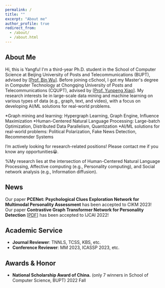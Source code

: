 ```yaml
---
permalink: /
title: ""
excerpt: "About me"
author_profile: true
redirect_from: 
  - /about/
  - /about.html
---
```


About Me
------
Hi, this is Yangfu! I'm a third-year Ph.D. student in the School of Computer Science at Beijing University of Posts and Telecommunications (BUPT), advised by [<a href='https://scholar.google.com/citations?hl=zh-CN&user=qCf-504AAAAJ'>Prof. Bin Wu</a>]. Before joining cSchool, I got my Master's degree in Computer Technology  at Chongqing University of Posts and Telecommunications (CQUPT), advised by [<a href='https://scholar.google.com/citations?user=zQ-C7wwAAAAJ&hl=zh-CN'>Prof. Yunpeng Xiao</a>]. My research interests lie in large-scale data mining and machine learning on various types of data (e.g., graph, text, and video), with a focus on developing AI/ML solutions for real-world problems.

*Graph mining and learning: Hypergraph Learning, Graph Engine, Influence Maximization
*Human-Centered Natural Language Processing: Large-batch Optimization, Distributed Data Parallelism, Quantization
*AI/ML solutions for real-world problems: Political Polarization, Fake News Detection, Recommender Systems


I’m actively looking for  research-related positions! Please contact me if you know any opportunities😀.

%My  research lies at the intersection of  Human-Centered Natural Language Processing, Affective computing (e.g., Personality computing), and Social network analysis (e.g., Information diffusion). 






News
------
Our paper __PCENet: Psychological Clues Exploration Network for Multimodal Personality Assessment__ has been accepted to CIKM 2023! <br>
Our paper __Contrastive Graph Transformer Network for Personality Detection__ [<a href='https://www.ijcai.org/proceedings/2022/0633.pdf'>PDF</a>] has been accepted to IJCAI 2022! 


Academic Service
------
- **Journal Reviewer**: TNNLS, TCSS, KBS, etc.
- **Conference Reviewer**: MM 2023, ICASSP 2023, etc.

Awards & Honor
------
- **National Scholarship Award of China.** (only 7 winners in School of Computer Science, BUPT)            2022 Fall



